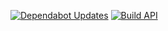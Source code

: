 [![Dependabot Updates](https://github.com/hideyuki-matsuyama/nova_lance/actions/workflows/dependabot/dependabot-updates/badge.svg)](https://github.com/hideyuki-matsuyama/nova_lance/actions/workflows/dependabot/dependabot-updates)
[![Build API](https://github.com/hideyuki-matsuyama/nova_lance/actions/workflows/build-api.yml/badge.svg)](https://github.com/hideyuki-matsuyama/nova_lance/actions/workflows/build-api.yml)
